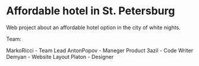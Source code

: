 # Affordable hotel in St. Petersburg
Web project about an affordable hotel option in the city of white nights.

Team:

MarkoRicci - Team Lead
AntonPopov - Maneger Product
3azil - Code Writer
Demyan - Website Layout
Platon - Designer

